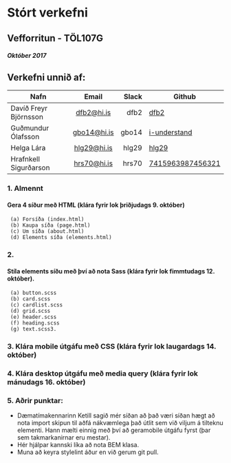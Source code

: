 ﻿# Stórt verkefni
## Vefforritun - TÖL107G
##### Október 2017
## Verkefni unnið af:

| Nafn   |      Email  |  Slack | Github|
|----------|:-------------:|------:|------|
| Davíð Freyr Björnsson |  dfb2@hi.is | dfb2 | [dfb2](http://github.com/dfb)|
| Guðmundur Ólafsson    | gbo14@hi.is |    gbo14 |[i-understand](http://github.com/i-understand)|
| Helga Lára            | hlg29@hi.is |    hlg29 |[hlg29](http://github.com/hlg29)|
| Hrafnkell Sigurðarson | hrs70@hi.is |    hrs70 |[7415963987456321](http://github.com/7415963987456321)|

###  1. Almennt
 #### Gera 4 síður með HTML (klára fyrir lok þriðjudags 9. október)
     (a) Forsíða (index.html)
     (b) Kaupa síða (page.html)
     (c) Um síða (about.html)
     (d) Elements síða (elements.html)

###  2.
#### Stíla elements síðu með því að nota Sass (klára fyrir lok fimmtudags 12. október).
     (a) button.scss
     (b) card.scss
     (c) cardlist.scss
     (d) grid.scss
     (e) header.scss
     (f) heading.scss
     (g) text.scss3. 
     
### 3. Klára mobile útgáfu með CSS (klára fyrir lok laugardags 14. október)
### 4. Klára desktop útgáfu með media query (klára fyrir lok mánudags 16. október)

### 5. Aðrir punktar:
* Dæmatímakennarinn Ketill sagið mér síðan að það væri síðan hægt að nota import skipun til aðfá nákvæmlega það útlit sem við viljum á tilteknu elementi.
 Hann mælti einnig með því að geramobile útgáfu fyrst (þar sem takmarkanirnar eru mestar).
* Hér hjálpar kannski líka að nota BEM klasa.
* Muna að keyra stylelint áður en við gerum git pull.